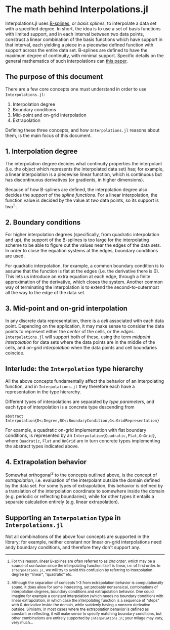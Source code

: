 # The math behind Interpolations.jl

Interpolations.jl uses [B-splines](http://en.wikipedia.org/wiki/B-spline#Definition), or *basis splines*, to interpolate a data set with a specified degree. In short, the idea is to use a set of basis functions with limited support, and in each interval between two data points, construct a linear combination of the basis functions which have support in that interval, each yielding a piece in a piecewise defined function with support across the entire data set. B-splines are defined to have the maximum degree of continuity, with minimal support. Specific details on the general mathematics of such interpolations can [this paper](http://dx.doi.org/10.1109/42.875199).

## The purpose of this document

There are a few core concepts one must understand in order to use `Interpolations.jl`:

1. Interpolation degree
2. Boundary conditions
3. Mid-point and on-grid interpolation
3. Extrapolation

Defining these three concepts, and how `Interpolations.jl` reasons about them, is the main focus of this document.

## 1. Interpolation degree

The interpolation degree decides what continuity properties the interpolant (i.e. the object which represents the interpolated data set) has; for example, a linear interpolation is a piecewise linear function, which is continuous but has discontinuous derivatives (or gradients, in higher dimensions).

Because of how B-splines are defined, the interpolation degree also decides the *support* of the *spline functions*. For a linear interpolation, the function value is decided by the value at *two* data points, so its support is two<sup>1.</sup>.

## 2. Boundary conditions

For higher interpolation degrees (specifically, from quadratic interpolation and up), the support of the B-splines is too large for the interpolating scheme to be able to figure out the values near the edges of the data sets. In order to close the equation systems at the edges, boundary conditions are used.

For quadratic interpolation, for example, a common boundary condition is to assume that the function is flat at the edges (i.e. the derivative there is 0). This lets us introduce an extra equation at each edge, through a finite approximation of the derivative, which closes the system. Another common way of terminating the interpolation is to extend the second-to-outermost all the way to the edge of the data set.

## 3. Mid-point and on-grid interpolation

In any discrete data representation, there is a *cell* associated with each data point. Depending on the application, it may make sense to consider the data points to represent either the *center* of the cells, or the *edges*. `Interpolations.jl` will support both of these, using the term *midpoint interpolation* for data sets where the data points are in the middle of the cells, and *on-grid interpolation* when the data points and cell boundaries coincide.

## Interlude: the `Interpolation` type hierarchy

All the above concepts fundamentally affect the behavior of an interpolating function, and in `Interpolations.jl` they therefore each have a representation in the type hierarchy.

Different types of interpolations are separated by *type parameters*, and each type of interpolation is a concrete type descending from

    abstract Interpolation{D<:Degree,BC<:BoundaryCondition,G<:GridRepresentation}

For example, a quadratic on-grid implementation with flat boundary conditions, is represented by an `Interpolation{Quadratic,Flat,OnGrid}`, where `Quadratic`, `Flat` and `OnGrid` are in turn concrete types implementing the abstract types indicated above.

## 4. Extrapolation behavior

Somewhat orthogonal<sup>2</sup> to the concepts outlined above, is the concept of *extrapolation*, i.e. evaluation of the interpolant outside the domain defined by the data set. For some types of extrapolation, this behavior is defined by a translation of the interpolation coordinate to somewhere inside the domain (e.g. periodic or reflecting boundaries), while for other types it entails a separate calculation entirely (e.g. linear extrapolation).

## Supporting an `Interpolation` type in `Interpolations.jl`

Not all combinations of the above four concepts are supported in the library; for example, neither constant nor linear on-grid interpolations need andy boundary conditions, and therefore they don't support any.

----

<sup>

1. For this reason, linear B-splines are often referred to as *2nd order*, which may be a source of confusion since the interpolating function itself is linear, i.e. of first order. In `Interpolations.jl`, we will try to avoid this confusion by referring to interpolation degree by "linear", "quadratic" etc.

2. Although the separation of concepts 1-3 from extrapolation behavior is computationally sound, it does allow for some interesting, yet probably nonsensical, combinations of interpolation degrees, boundary conditions and extrapolation behavior. One could imagine for example a constant interpolation (which needs no boundary condition) with linear extrapolation, in which case the interpolating function is a sequence of "steps" with 0-derivative inside the domain, while suddenly having a nonzero derivative outside. Similarly, in most cases where the extrapolation behavior is defined as constant or reflecting, it will make sense to specify matching boundary conditions, but other combinations are entirely supported by `Interpolations.jl`; your milage may vary, very much...

</sup>
